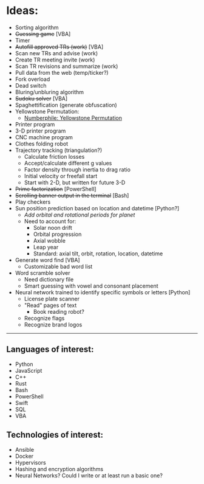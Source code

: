 # Ideas:

* Sorting algorithm
* ~~Guessing game~~ [VBA]
* Timer
* ~~Autofill approved TRs (work)~~ [VBA]
* Scan new TRs and advise (work)
* Create TR meeting invite (work)
* Scan TR revisions and summarize (work)
* Pull data from the web (temp/ticker?)
* Fork overload
* Dead switch
* Bluring/unbluring algorithm
* ~~Sudoku solver~~ [VBA]
* Spaghettification (generate obfuscation)
* Yellowstone Permutation:
  * [Numberphile: Yellowstone Permutation](https://www.youtube.com/watch?v=DUaqiM1bGX4)
* Printer program
* 3-D printer program
* CNC machine program
* Clothes folding robot
* Trajectory tracking (triangulation?)
  * Calculate friction losses
  * Accept/calculate different g values
  * Factor density through inertia to drag ratio
  * Initial velocity or freefall start
  * Start with 2-D, but written for future 3-D
* ~~Prime factorization~~ [PowerShell]
* ~~Scrolling banner output in the terminal~~ [Bash]
* Play checkers
* Sun position prediction based on location and datetime [Python?]
  * *Add orbital and rotational periods for planet*
  * Need to account for:
    * Solar noon drift
    * Orbital progression
    * Axial wobble
    * Leap year
    * Standard: axial tilt, orbit, rotation, location, datetime
* Generate word find [VBA]
  * Customizable bad word list
* Word scramble solver
  * Need dictionary file
  * Smart guessing with vowel and consonant placement
* Neural network trained to identify specific symbols or letters [Python]
  * License plate scanner
  * "Read" pages of text
    * Book reading robot?
  * Recognize flags
  * Recognize brand logos
***
## Languages of interest:
* Python
* JavaScript
* C++
* Rust
* Bash
* PowerShell
* Swift
* SQL
* VBA

## Technologies of interest:
* Ansible
* Docker
* Hypervisors
* Hashing and encryption algorithms
* Neural Networks? Could I write or at least run a basic one?
